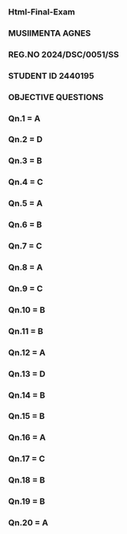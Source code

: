 ### Html-Final-Exam
### MUSIIMENTA AGNES            
### REG.NO   2024/DSC/0051/SS            
### STUDENT ID      2440195
### OBJECTIVE QUESTIONS





### Qn.1 = A
### Qn.2 = D
### Qn.3 = B
### Qn.4 = C
### Qn.5 = A
### Qn.6 = B
### Qn.7  = C
### Qn.8 = A
### Qn.9 = C
### Qn.10 = B
### Qn.11 = B
### Qn.12 = A
### Qn.13 = D
### Qn.14 = B
### Qn.15 = B
### Qn.16 = A
### Qn.17 = C
### Qn.18 = B
### Qn.19 = B
### Qn.20 = A


